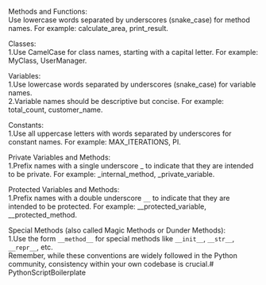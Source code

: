 Methods and Functions:\
Use lowercase words separated by underscores (snake_case) for method names.
For example: calculate_area, print_result.

Classes:\
1.Use CamelCase for class names, starting with a capital letter.
For example: MyClass, UserManager.

Variables:\
1.Use lowercase words separated by underscores (snake_case) for variable names.\
2.Variable names should be descriptive but concise.
For example: total_count, customer_name.

Constants:\
1.Use all uppercase letters with words separated by underscores for constant names.
For example: MAX_ITERATIONS, PI.

Private Variables and Methods:\
1.Prefix names with a single underscore _ to indicate that they are intended to be private.
For example: _internal_method, _private_variable.

Protected Variables and Methods:\
1.Prefix names with a double underscore `__` to indicate that they are intended to be protected.
For example: __protected_variable, __protected_method.

Special Methods (also called Magic Methods or Dunder Methods):\
1.Use the form `__method__` for special methods like `__init__`, `__str__`, `__repr__`, etc.\
Remember, while these conventions are widely followed in the Python community, consistency within your own codebase is crucial.#   P y t h o n S c r i p t B o i l e r p l a t e  
 